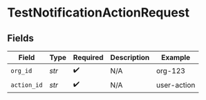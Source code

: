 # TestNotificationActionRequest


## Fields

| Field              | Type               | Required           | Description        | Example            |
| ------------------ | ------------------ | ------------------ | ------------------ | ------------------ |
| `org_id`           | *str*              | :heavy_check_mark: | N/A                | org-123            |
| `action_id`        | *str*              | :heavy_check_mark: | N/A                | user-action        |